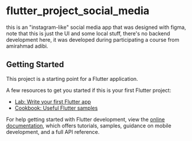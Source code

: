 # flutter_project_social_media

this is an "instagram-like" social media app that was designed with figma, note that this is just the UI and some local stuff, there's no backend development here, it was developed during participating a course from amirahmad adibi.

## Getting Started

This project is a starting point for a Flutter application.

A few resources to get you started if this is your first Flutter project:

- [Lab: Write your first Flutter app](https://docs.flutter.dev/get-started/codelab)
- [Cookbook: Useful Flutter samples](https://docs.flutter.dev/cookbook)

For help getting started with Flutter development, view the
[online documentation](https://docs.flutter.dev/), which offers tutorials,
samples, guidance on mobile development, and a full API reference.
